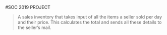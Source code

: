 #SOC 2019 PROJECT
>A sales inventory that takes input of all the items a seller sold per day and their price.
This calculates the total and sends all these details to the seller’s mail.
